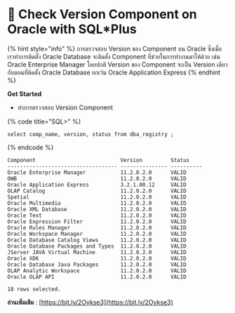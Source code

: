 # 🌽 Check Version Component on Oracle with SQL\*Plus

{% hint style="info" %}
การตรวจสอบ Version ของ Component บน Oracle ซึ่งเมื่อเราทำการติดตั้ง Oracle Database จะติดตั้ง Component ที่ช่วยในการทำงานมาให้ด้วย เช่น Oracle Enterprise Manager โดยปกติ Version ของ Component จะเป็น Version เดียวกับตอนที่ติดตั้ง Oracle Database ยกเว้น Oracle Application Express
{% endhint %}

**Get Started**

* ทำการตรวจสอบ Version Component

{% code title="SQL>" %}
```
select comp_name, version, status from dba_registry ;
```
{% endcode %}

```
Component                           Version         Status
----------------------------------- --------------- ----------
Oracle Enterprise Manager           11.2.0.2.0      VALID
OWB                                 11.2.0.2.0      VALID
Oracle Application Express          3.2.1.00.12     VALID
OLAP Catalog                        11.2.0.2.0      VALID
Spatial                             11.2.0.2.0      VALID
Oracle Multimedia                   11.2.0.2.0      VALID
Oracle XML Database                 11.2.0.2.0      VALID
Oracle Text                         11.2.0.2.0      VALID
Oracle Expression Filter            11.2.0.2.0      VALID
Oracle Rules Manager                11.2.0.2.0      VALID
Oracle Workspace Manager            11.2.0.2.0      VALID
Oracle Database Catalog Views       11.2.0.2.0      VALID
Oracle Database Packages and Types  11.2.0.2.0      VALID
JServer JAVA Virtual Machine        11.2.0.2.0      VALID
Oracle XDK                          11.2.0.2.0      VALID
Oracle Database Java Packages       11.2.0.2.0      VALID
OLAP Analytic Workspace             11.2.0.2.0      VALID
Oracle OLAP API                     11.2.0.2.0      VALID

18 rows selected.
```

**อ่านเพิ่มเติม** : [https://bit.ly/2Oykse3](https://bit.ly/2Oykse3)

